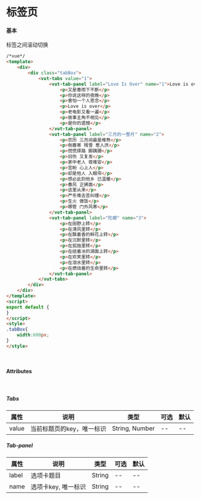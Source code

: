 # 标签页

#### 基本

标签之间滚动切换
```html
/*vue*/
<template>
	<div>
		<div class="tabBox">
			<vut-tabs value="1">
				<vut-tab-panel label="Love Is Over" name="1">Love is over
					<p>又是春雨下不断</p>
					<p>你说这样的夜晚</p>
					<p>害怕一个人思念</p>
					<p>Love is over</p>
					<p>老电影又看一遍</p>
					<p>故事主角不相见</p>
					<p>是你的遗憾</p>
				</vut-tab-panel>
				<vut-tab-panel label="三月的一整月" name="2">
					<p>农历 三月间最是难熬</p>
					<p>倒春寒 残雪 惹人厌</p>
					<p>慌慌择路 脚蹒跚</p>
					<p>旧伤 又复发</p>
					<p>家中老人 夜难安</p>
					<p>苦盼 心上人</p>
					<p>却是他人 入眼帘</p>
					<p>想必此刻他乡 已温暖</p>
					<p>春风 正拂面</p>
					<p>这里从来</p>
					<p>严冬难去苦纠缠</p>
					<p>生火 做饭</p>
					<p>哪管 门外风寒</p>
				</vut-tab-panel>
				<vut-tab-panel label="陀螺" name="3">
					<p>在田野上转</p>
					<p>在清风里转</p>
					<p>在飘着香的鲜花上转</p>
					<p>在沉默里转</p>
					<p>在孤独里转</p>
					<p>在结着冰的湖面上转</p>
					<p>在欢笑里转</p>
					<p>在泪水里转</p>
					<p>在燃烧着的生命里转</p>
				</vut-tab-panel>
			</vut-tabs>
		</div>
	</div>
</template>
<script>
export default {
}
</script>
<style>
.tabBox{
	width:600px;
}
</style>
```
<br/>


#### Attributes
<br/>

##### Tabs
属性 |说明| 类型|  可选| 默认
---|--------------|------|--------|----------
value | 当前标题页的key，唯一标识 | String, Number | -- | --

##### Tab-panel
属性 |说明| 类型|  可选| 默认
---|--------------|------|--------|----------
label | 选项卡题目 |  String | -- | --
name | 选项卡key, 唯一标识 | String | -- | --
